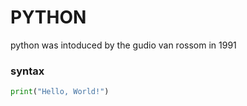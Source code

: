 # PYTHON
<p>python was intoduced by the gudio van rossom in 1991 

### syntax
```python
print("Hello, World!")
```
